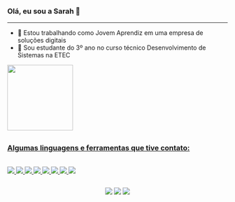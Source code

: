 ### Olá, eu sou a Sarah 👋
<hr>

- 🔭 Estou trabalhando como Jovem Aprendiz em uma empresa de soluções digitais
- 🌱 Sou estudante do 3º ano no curso técnico Desenvolvimento de Sistemas na ETEC

<!--
- 🔭 I’m currently working on ...
- 🌱 I’m currently learning ...
- 👯 I’m looking to collaborate on ...
- 🤔 I’m looking for help with ...
- 💬 Ask me about ...
- 📫 How to reach me: ...
- 😄 Pronouns: ...
- ⚡ Fun fact: ...
-->

<div align = "centro">
  <a href="https://github.com/SarahBatagioti">
  <img height="150em" src="https://github-readme-stats.vercel.app/api?username=SarahBatagioti&show_icons=true&theme=moltack&include_all_commits=true&count_private=true"/>
    <!-- <img height="150em" src="https://github-readme-stats.vercel.app/api/top-langs/?username=SarahBatagioti&layout=compact&langs_count=7&theme=midnight-purple"/> -->
</div>
  
 ## 
 
<h3> Algumas linguagens e ferramentas que tive contato: </h3>

<div style="display: inline_block"><br>
  <img src="https://img.shields.io/badge/C%23-f2e2c3?style=for-the-badge&logo=c-sharp&logoColor=98404e"/> 
  <img src="https://img.shields.io/badge/Python-f2e2c3?style=for-the-badge&logo=python&logoColor=98404e"/> 
  <img src="https://img.shields.io/badge/HTML-f2e2c3?style=for-the-badge&logo=html5&logoColor=98404e"/> 
  <img src="https://img.shields.io/badge/CSS-f2e2c3?&style=for-the-badge&logo=css3&logoColor=98404e"/> 
  <img src="https://img.shields.io/badge/JavaScript-f2e2c3?style=for-the-badge&logo=javascript&logoColor=98404e"/> 
  <img src="https://img.shields.io/badge/Java-f2e2c3?style=for-the-badge&logo=java&logoColor=98404e"/> 
  <img src="https://img.shields.io/badge/PHP-f2e2c3?style=for-the-badge&logo=php&logoColor=98404e"/> 
  <img src="https://img.shields.io/badge/MySQL-f2e2c3?style=for-the-badge&logo=mysql&logoColor=98404e"/> 
</div>
  
  ##
 
<p align="center">
  <a href="https://www.instagram.com/sarah.montuani/" target="_blank"><img src="https://img.shields.io/badge/-Instagram-%23E4405F?style=for-the-badge&logo=instagram&logoColor=white" target="_blank"></a>
  <a href = "mailto:sarah.montuanibt@gmail.com"><img src="https://img.shields.io/badge/-Gmail-%23333?style=for-the-badge&logo=gmail&logoColor=white" target="_blank"></a>
  <a href="https://www.linkedin.com/in/sarah-montuani-batagioti/" target="_blank"><img src="https://img.shields.io/badge/-LinkedIn-%230077B5?style=for-the-badge&logo=linkedin&logoColor=white" target="_blank"></a> 
</p>
